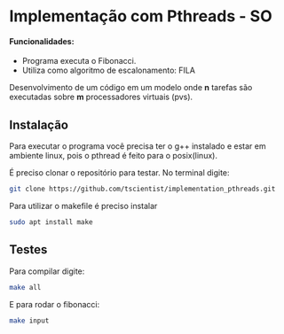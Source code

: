 #  Implementação com Pthreads - SO


#### Funcionalidades:

- Programa executa o Fibonacci.
- Utiliza como algoritmo de escalonamento: FILA

Desenvolvimento de um código em um modelo onde **n** tarefas são executadas sobre **m** processadores virtuais (pvs). 


## Instalação

Para executar o programa você precisa ter o g++ instalado e estar em ambiente linux, pois o pthread é feito para o posix(linux).

É preciso clonar o repositório para testar. No terminal digite: 

```sh
git clone https://github.com/tscientist/implementation_pthreads.git
```
Para utilizar o makefile é preciso instalar 
```sh
sudo apt install make
```

## Testes

Para compilar digite: 

```sh
make all
```

E para rodar o fibonacci: 

```sh
make input
```


